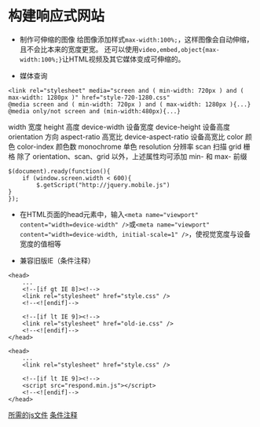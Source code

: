 # 构建响应式网站

* 制作可伸缩的图像
给图像添加样式`max-width:100%;`，这样图像会自动伸缩，且不会比本来的宽度更宽。
还可以使用`video,embed,object{max-width:100%;}`让HTML视频及其它媒体变成可伸缩的。

* 媒体查询
```
<link rel="stylesheet" media="screen and ( min-width: 720px ) and ( max-width: 1280px )" href="style-720-1280.css"
@media screen and ( min-width: 720px ) and ( max-width: 1280px ){...}
@media only/not screen and (min-width:480px){...}
```
width                 宽度
height                高度
device-width          设备宽度
device-height         设备高度
orientation           方向
aspect-ratio          高宽比
device-aspect-ratio   设备高宽比
color                 颜色
color-index           颜色数
monochrome            单色
resolution            分辨率
scan                  扫描
grid                  栅格
除了 orientation、scan、grid 以外，上述属性均可添加 min- 和 max- 前缀

```
$(document).ready(function(){
    if (window.screen.width < 600){
        $.getScript("http://jquery.mobile.js")
}
});
```

* 在HTML页面的head元素中，输入`<meta name="viewport" content="width=device-width" />`或`<meta name="viewport" content="width=device-width, initial-scale=1" />`，使视觉宽度与设备宽度的值相等


* 兼容旧版IE（条件注释）
```
<head>
    ...
    <!--[if gt IE 8]><!-->
    <link rel="stylesheet" href="style.css" />
    <!--<![endif]-->

    <!--[if lt IE 9]><!-->
    <link rel="stylesheet" href="old-ie.css" />
    <!--<![endif]-->
</head>
```
```
<head>
    ...
    <link rel="stylesheet" href="style.css" />

    <!--[if lt IE 9]><!-->
    <script src="respond.min.js"></script>
    <!--<![endif]-->
</head>
```
[所需的js文件](https://github.com/scottjehl/Respond)
[条件注释](https://zh.wikipedia.org/wiki/%E6%9D%A1%E4%BB%B6%E6%B3%A8%E9%87%8A)